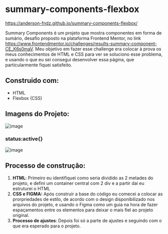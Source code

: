 # summary-components-flexbox

https://anderson-fndz.github.io/summary-components-flexbox/

Summary Components é um projeto que mostra componentes em forma de sumário, desafio proposto na plataforma Frontend Mentor, no link https://www.frontendmentor.io/challenges/results-summary-component-CE_K6s0maV.
Meu objetivo em fazer esse challenge era colocar à prova os meus conhecimentos de HTML e CSS para ver se soluciono esse problema, e usando o que eu sei consegui desenvolver essa página, que particularmente fiquei satisfeito.

## Construido com:
- HTML
- Flexbox (CSS)

## Imagens do Projeto:
![image](https://github.com/anderson-fndz/summary-components-flexbox/assets/103613700/c7e117e1-0279-403e-bc6a-44f65ab6ef35)
### status:active{}
![image](https://github.com/anderson-fndz/summary-components-flexbox/assets/103613700/1397b86c-d8d4-4670-a21b-41cfbd658a4c)

## Processo de construção:
  1.  **HTML**: Primeiro eu identifiquei como seria dividido as 2 metades do projeto, e defini um container central com 2 div e a partir dai eu estruturei o HTML
  2. **CSS e FIGMA:** Após construir a base do código eu comecei a colocar as prorpriedades de estilo, de acordo com o design disponibilizado nos arquivos do projeto, e usando o Figma como um guia na hora de fazer espaçamentos entre os elementos para deixar o mais fiel ao projeto original.
  3. **Processo de ajustes**: Depois foi só a parte de ajustes e seguindo com o que era esperado para o projeto.
